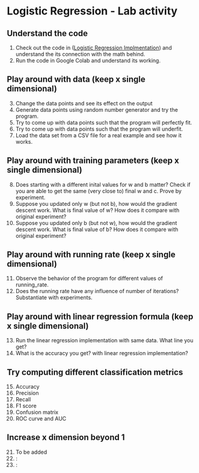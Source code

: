# Logistic Regression - Lab activity

## Understand the code
1. Check out the code in ([Logistic Regression Implmentation](../notes/Coding_Logistic_Regression.md)) and understand the its connection with the math behind.
2. Run the code in Google Colab and understand its working.

## Play around with data (keep x single dimensional)
3. Change the data points and see its effect on the output
4. Generate data points using random number generator and try the program.
5. Try to come up with data points such that the program will perfectly fit.
6. Try to come up with data points such that the program will underfit.
7. Load the data set from a CSV file for a real example and see how it works.

## Play around with training parameters (keep x single dimensional)
8. Does starting with a different inital values for w and b matter? Check if you are able to get the same (very close to) final w and c. Prove by experiment.
9. Suppose you updated only w (but not b), how would the gradient descent work. What is final value of w? How does it compare with original experiment?
10. Suppose you updated only b (but not w), how would the gradient descent work. What is final value of b? How does it compare with original experiment?
    
## Play around with running rate (keep x single dimensional)
11. Observe the behavior of the program for different values of running_rate.
12. Does the running rate have any influence of number of iterations? Substantiate with experiments.

## Play around with linear regression formula (keep x single dimensional)
13. Run the linear regression implementation with same data. What line you get?
14. What is the accuracy you get? with linear regression implementation?

## Try computing different classification metrics
15. Accuracy
16. Precision
17. Recall
18. F1 score
19. Confusion matrix
20. ROC curve and AUC

## Increase x dimension beyond 1
21. To be added
22. :
23. :
